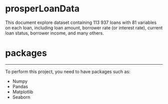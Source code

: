 # prosperLoanData

This document explore dataset containing 113 937 loans with 81 variables on each loan, including loan amount, borrower rate (or interest rate), current loan status, borrower income, and many others.

# packages
-----------------------------------------------------------
To perform this project, you need to have packages such as:
* Numpy
* Pandas
* Matplotlib
* Seaborn
